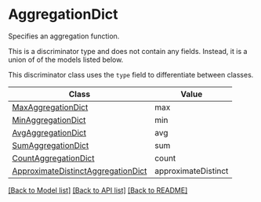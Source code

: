 # AggregationDict

Specifies an aggregation function.

This is a discriminator type and does not contain any fields. Instead, it is a union
of of the models listed below.

This discriminator class uses the `type` field to differentiate between classes.

| Class | Value
| ------------ | -------------
[MaxAggregationDict](MaxAggregationDict.md) | max
[MinAggregationDict](MinAggregationDict.md) | min
[AvgAggregationDict](AvgAggregationDict.md) | avg
[SumAggregationDict](SumAggregationDict.md) | sum
[CountAggregationDict](CountAggregationDict.md) | count
[ApproximateDistinctAggregationDict](ApproximateDistinctAggregationDict.md) | approximateDistinct


[[Back to Model list]](../../../README.md#models-v1-link) [[Back to API list]](../../../README.md#apis-v1-link) [[Back to README]](../../../README.md)
